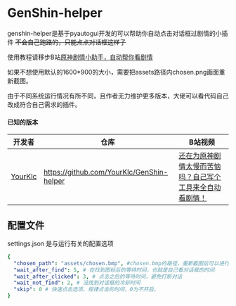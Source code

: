 # GenShin-helper

genshin-helper是基于pyautogui开发的可以帮助你自动点击对话框过剧情的小插件
~~不会自己跑路的，只能点点对话框这样子~~

使用教程请移步B站[原神剧情小助手，自动帮你看剧情](https://www.bilibili.com/video/BV1g14y147pL)

如果不想使用默认的1600*900的大小，需要把assets路径内chosen.png画面重新截图。

由于不同系统运行情况有所不同，且作者无力维护更多版本，大佬可以看代码自己改成符合自己需求的插件。

#### 已知的版本

| 开发者                                   | 仓库                                        | B站视频                                                                        |
|---------------------------------------|-------------------------------------------|-----------------------------------------------------------------------------|
| [YourKlc](https://github.com/YourKlc) | https://github.com/YourKlc/GenShin-helper | [还在为原神剧情太慢而苦恼吗？自己写个工具来全自动看剧情！](https://www.bilibili.com/video/BV1Fe4y137RZ) |

## 配置文件

settings.json 是与运行有关的配置选项

```yaml
{
  "chosen_path": "assets/chosen.bmp", #chosen.bmp的路径，重新截图后可以进行修改
  "wait_after_find": 5, # 在找到图标后的等待时间，也就是自己看对话框的时间
  "wait_after_clicked": 3, # 点击之后的等待时间，避免打断对话
  "wait_not_find": 2, # 没找到对话框的冷却时间
  "skip": 0 # 快速点击选项，规律点击的时间，0为不开启，
}
```